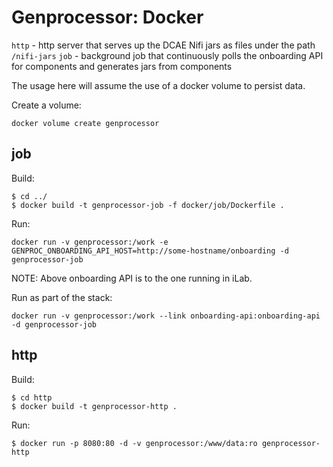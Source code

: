 # Genprocessor: Docker

`http` - http server that serves up the DCAE Nifi jars as files under the path `/nifi-jars`
`job` - background job that continuously polls the onboarding API for components and generates jars from components

The usage here will assume the use of a docker volume to persist data.

Create a volume:

```
docker volume create genprocessor
```

## job

Build:

```
$ cd ../
$ docker build -t genprocessor-job -f docker/job/Dockerfile .
```

Run:

```
docker run -v genprocessor:/work -e GENPROC_ONBOARDING_API_HOST=http://some-hostname/onboarding -d genprocessor-job
```

NOTE: Above onboarding API is to the one running in iLab.

Run as part of the stack:

```
docker run -v genprocessor:/work --link onboarding-api:onboarding-api -d genprocessor-job
```

## http

Build:

```
$ cd http
$ docker build -t genprocessor-http .
```

Run:

```
$ docker run -p 8080:80 -d -v genprocessor:/www/data:ro genprocessor-http
```

